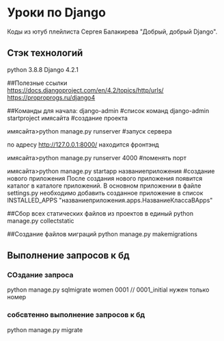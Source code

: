 # Уроки по Django
Коды из ютуб плейлиста Сергея Балакирева "Добрый, добрый Django".

## Стэк технологий
python 3.8.8
Django 4.2.1

##Полезные ссылки
https://docs.djangoproject.com/en/4.2/topics/http/urls/
https://proproprogs.ru/django4


##Команды для начала:
django-admin #список команд
django-admin startproject имясайта #создание проекта

имясайта>python manage.py runserver #запуск сервера

по адресу http://127.0.0.1:8000/ находится фронтэнд

имясайта>python manage.py runserver 4000 #поменять порт

имясайта>python manage.py startapp названиеприложения #создание нового приложения
После создания нового приложения появится каталог в каталоге приложений. В основном приложении в файле settings.py необходимо 
добавить созданное приложение в список INSTALLED_APPS "названиеприложения.apps.НазваниеКлассаВApps"

##Сбор всех статических файлов из проектов в единый
python manage.py collectstatic

##Создание файлов миграций
python manage.py makemigrations

## Выполнение запросов к бд
### СОздание запроса
python manage.py sqlmigrate women 0001 // 0001_initial нужен только номер
### собсвтенно выполнение запросов к бд
python manage.py migrate